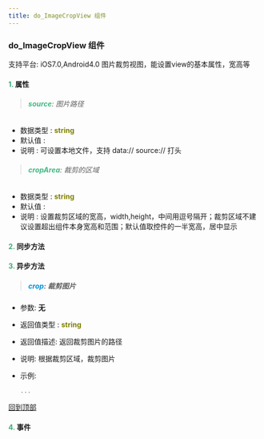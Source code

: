 ```yaml
---
title: do_ImageCropView 组件
---
```


### do_ImageCropView 组件

 支持平台: iOS7.0,Android4.0
 图片裁剪视图，能设置view的基本属性，宽高等

#### <font color ='#40A977'>**1.**</font> 属性

>###### <font color ='#42b983'>**source**</font>: 图片路径

- 数据类型 : <font color ='#808000'>**string**</font>
- 默认值 : 
- 说明 : 可设置本地文件，支持 data:// source:// 打头

>###### <font color ='#42b983'>**cropArea**</font>: 裁剪的区域

- 数据类型 : <font color ='#808000'>**string**</font>
- 默认值 : 
- 说明 : 设置裁剪区域的宽高，width,height，中间用逗号隔开；裁剪区域不建议设置超出组件本身宽高和范围；默认值取控件的一半宽高，居中显示

#### <font color ='#40A977'>**2.**</font> 同步方法

#### <font color ='#40A977'>**3.**</font> 异步方法

>##### <font color ='#0092db'>**crop**</font>: 裁剪图片

- 参数: **无**
- 返回值类型 : <font color ='#808000'>**string**</font>
- 返回值描述: 返回裁剪图片的路径
- 说明: 根据裁剪区域，裁剪图片
- 示例:

  ```javascript
  ...

  ```

[回到顶部](#top)


#### <font color ='#40A977'>**4.**</font> 事件


